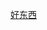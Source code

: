 <a href="https://github.com/huixiao666/s/wiki/v2ray%E9%93%BE%E6%8E%A5%E8%AE%A2%E9%98%85">好东西</a><br>

